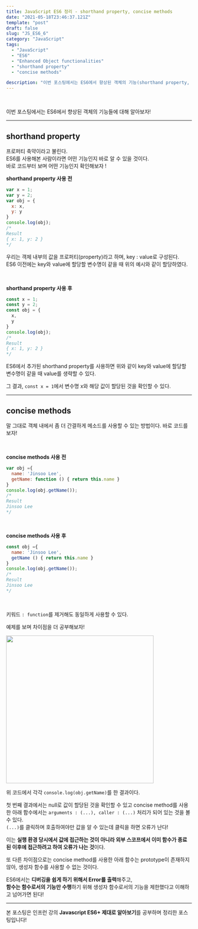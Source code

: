 ```yaml
---
title: JavaScript ES6 정리 - shorthand property, concise methods
date: "2021-05-18T23:46:37.121Z"
template: "post"
draft: false
slug: "JS_ES6_6"
category: "JavaScript"
tags:
  - "JavaScript"
  - "ES6"
  - "Enhanced Object functionalities"
  - "shorthand property"
  - "concise methods"

description: "이번 포스팅에서는 ES6에서 향상된 객체의 기능(shorthand property, concise methods)에 대해 알아보자!"
---
```


<br/>

이번 포스팅에서는 ES6에서 향상된 객체의 기능들에 대해 알아보자!<br/>

---

## shorthand property

프로퍼티 축약이라고 불린다.<br/>
ES6를 사용해본 사람이라면 어떤 기능인지 바로 알 수 있을 것이다.<br/>
바로 코드부터 보며 어떤 기능인지 확인해보자 !<br/>

**shorthand property 사용 전**

```js
var x = 1;
var y = 2;
var obj = {
  x: x,
  y: y
}
console.log(obj);
/*
Result
{ x: 1, y: 2 }
*/
```
우리는 객체 내부의 값을 프로퍼티(property)라고 하며, key : value로 구성된다.<br/>
ES6 이전에는 key와 value에 할당할 변수명이 같을 때 위의 예시와 같이 할당하였다.<br/>

<br/>

**shorthand property 사용 후**
```js
const x = 1;
const y = 2;
const obj = {
  x,
  y
}
console.log(obj);
/*
Result
{ x: 1, y: 2 }
*/
```
ES6에서 추가된 shorthand property를 사용하면 위와 같이 key와 value에 할당할 변수명이 같을 때 value를 생략할 수 있다.<br/>

그 결과, `const x = 1`에서 변수명 x와 해당 값이 할당된 것을 확인할 수 있다.<br/>

---

## concise methods

말 그대로 객체 내에서 좀 더 간결하게 메소드를 사용할 수 있는 방법이다. 바로 코드를 보자!<br/>

<br/>

**concise methods 사용 전**
```js
var obj ={
  name: 'Jinsoo Lee',
  getName: function () { return this.name }
}
console.log(obj.getName());
/*
Result
Jinsoo Lee
*/
```

<br/>

**concise methods 사용 후**
```js
const obj ={
  name: 'Jinsoo Lee',
  getName () { return this.name }
}
console.log(obj.getName());
/*
Result
Jinsoo Lee
*/
```

<br/>

키워드 `: function`를 제거해도 동일하게 사용할 수 있다.<br/>

예제를 보며 차이점을 더 공부해보자!

<img src= "/categoryImage/JavaScript/concise_methods_1.png" width="400px"><br/>

위 코드에서 각각 `console.log(obj.getName)`를 한 결과이다.<br/>

첫 번째 결과에서는 null로 값이 할당된 것을 확인할 수 있고
concise method를 사용한 아래 함수에서는 `arguments : (...), caller : (...)` 처리가 되어 있는 것을 볼 수 있다.<br/>
`(...)`를 클릭하며 호출하여야만 값을 알 수 있는데 클릭을 하면 오류가 난다!<br/>

이는 **실행 환경 당시에서 값에 접근하는 것이 아니라 외부 스코프에서 이미 함수가 종료된 이후에 접근하려고 하여 오류가 나는 것**이다.<br/>

또 다른 차이점으로는 concise method를 사용한 아래 함수는 prototype이 존재하지 않아, 생성자 함수를 사용할 수 없는 것이다.<br/>

ES6에서는 **디버깅을 쉽게 하기 위해서 Error를 출력**해주고,<br/>
**함수는 함수로서의 기능만 수행**하기 위해 생성자 함수로서의 기능을 제한했다고 이해하고 넘어가면 된다!<br/>

---

본 포스팅은 인프런 강의 **Javascript ES6+ 제대로 알아보기**를 공부하며 정리한 포스팅입니다!
